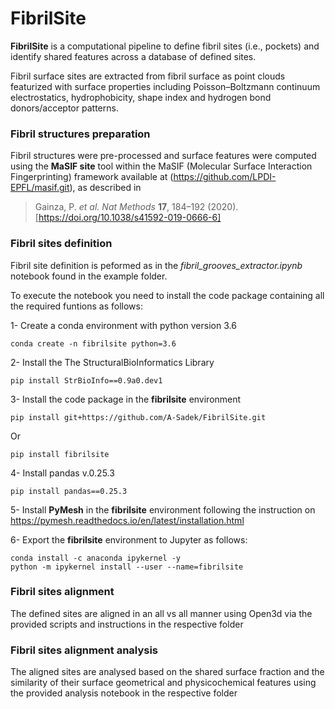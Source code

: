 # FibrilSite
**FibrilSite** is a computational pipeline to define fibril sites (i.e., pockets) and identify shared features across a database of defined sites. 

Fibril surface sites are extracted from fibril surface as point clouds featurized with surface properties including Poisson–Boltzmann continuum electrostatics, hydrophobicity, shape index and hydrogen bond donors/acceptor patterns. 

### Fibril structures preparation
Fibril structures were pre-processed and surface features were computed using the **MaSIF site** tool within the MaSIF (Molecular Surface Interaction Fingerprinting) framework available at (https://github.com/LPDI-EPFL/masif.git), as described in 
> Gainza, P. *et al.* *Nat Methods* **17**, 184–192 (2020). [https://doi.org/10.1038/s41592-019-0666-6]

### Fibril sites definition
Fibril site definition is peformed as in the *fibril_grooves_extractor.ipynb* notebook found in the example folder. 

To execute the notebook you need to install the code package containing all the required funtions as follows: 

1- Create a conda environment with python version 3.6

    conda create -n fibrilsite python=3.6

2- Install the The StructuralBioInformatics Library

    pip install StrBioInfo==0.9a0.dev1

3- Install the code package in the **fibrilsite** environment 

    pip install git+https://github.com/A-Sadek/FibrilSite.git

Or

    pip install fibrilsite

4- Install pandas v.0.25.3

    pip install pandas==0.25.3

5- Install **PyMesh** in the **fibrilsite** environment following the instruction on https://pymesh.readthedocs.io/en/latest/installation.html 

6- Export the **fibrilsite** environment to Jupyter as follows:

    conda install -c anaconda ipykernel -y
    python -m ipykernel install --user --name=fibrilsite

### Fibril sites alignment 
The defined sites are aligned in an all vs all manner using Open3d via the provided scripts and instructions in the respective folder

### Fibril sites alignment analysis
The aligned sites are analysed based on the shared surface fraction and the similarity of their surface geometrical and physicochemical features using the provided analysis notebook in the respective folder


